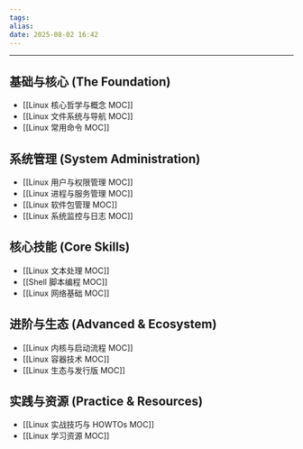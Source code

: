 ```yaml
---
tags: 
alias: 
date: 2025-08-02 16:42
---
```


---

## 基础与核心 (The Foundation)
- [[Linux 核心哲学与概念 MOC]]
- [[Linux 文件系统与导航 MOC]]
- [[Linux 常用命令 MOC]]

## 系统管理 (System Administration)
- [[Linux 用户与权限管理 MOC]]
- [[Linux 进程与服务管理 MOC]]
- [[Linux 软件包管理 MOC]]
- [[Linux 系统监控与日志 MOC]]

## 核心技能 (Core Skills)
- [[Linux 文本处理 MOC]]
- [[Shell 脚本编程 MOC]]
- [[Linux 网络基础 MOC]]

## 进阶与生态 (Advanced & Ecosystem)
- [[Linux 内核与启动流程 MOC]]
- [[Linux 容器技术 MOC]]
- [[Linux 生态与发行版 MOC]]

## 实践与资源 (Practice & Resources)
- [[Linux 实战技巧与 HOWTOs MOC]]
- [[Linux 学习资源 MOC]]